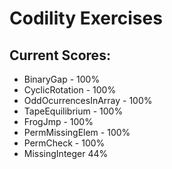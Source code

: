# Codility Exercises

## Current Scores:
- BinaryGap - 100%
- CyclicRotation - 100%
- OddOcurrencesInArray - 100%
- TapeEquilibrium - 100%
- FrogJmp - 100%
- PermMissingElem - 100%
- PermCheck - 100%
- MissingInteger 44%
